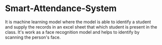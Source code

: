 # Smart-Attendance-System
It is machine learning model where the model is able to identify a student and supply the records in an excel sheet that which student is present in the class. It's work as a face recognition model and helps to identify by scanning the person's face.
